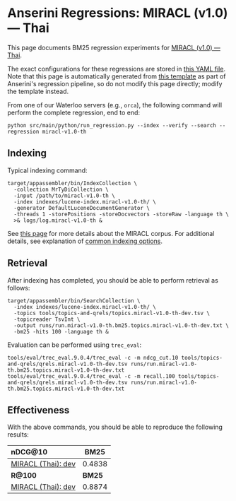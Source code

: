 # Anserini Regressions: MIRACL (v1.0) &mdash; Thai

This page documents BM25 regression experiments for [MIRACL (v1.0) &mdash; Thai](https://github.com/project-miracl/miracl).

The exact configurations for these regressions are stored in [this YAML file](../../src/main/resources/regression/miracl-v1.0-th.yaml).
Note that this page is automatically generated from [this template](../../src/main/resources/docgen/templates/miracl-v1.0-th.template) as part of Anserini's regression pipeline, so do not modify this page directly; modify the template instead.

From one of our Waterloo servers (e.g., `orca`), the following command will perform the complete regression, end to end:

```
python src/main/python/run_regression.py --index --verify --search --regression miracl-v1.0-th
```

## Indexing

Typical indexing command:

```
target/appassembler/bin/IndexCollection \
  -collection MrTyDiCollection \
  -input /path/to/miracl-v1.0-th \
  -index indexes/lucene-index.miracl-v1.0-th/ \
  -generator DefaultLuceneDocumentGenerator \
  -threads 1 -storePositions -storeDocvectors -storeRaw -language th \
  >& logs/log.miracl-v1.0-th &
```

See [this page](https://github.com/project-miracl/miracl) for more details about the MIRACL corpus.
For additional details, see explanation of [common indexing options](common-indexing-options.md).

## Retrieval

After indexing has completed, you should be able to perform retrieval as follows:

```
target/appassembler/bin/SearchCollection \
  -index indexes/lucene-index.miracl-v1.0-th/ \
  -topics tools/topics-and-qrels/topics.miracl-v1.0-th-dev.tsv \
  -topicreader TsvInt \
  -output runs/run.miracl-v1.0-th.bm25.topics.miracl-v1.0-th-dev.txt \
  -bm25 -hits 100 -language th &
```

Evaluation can be performed using `trec_eval`:

```
tools/eval/trec_eval.9.0.4/trec_eval -c -m ndcg_cut.10 tools/topics-and-qrels/qrels.miracl-v1.0-th-dev.tsv runs/run.miracl-v1.0-th.bm25.topics.miracl-v1.0-th-dev.txt
tools/eval/trec_eval.9.0.4/trec_eval -c -m recall.100 tools/topics-and-qrels/qrels.miracl-v1.0-th-dev.tsv runs/run.miracl-v1.0-th.bm25.topics.miracl-v1.0-th-dev.txt
```

## Effectiveness

With the above commands, you should be able to reproduce the following results:

| **nDCG@10**                                                                                                  | **BM25**  |
|:-------------------------------------------------------------------------------------------------------------|-----------|
| [MIRACL (Thai): dev](https://github.com/project-miracl/miracl)                                               | 0.4838    |
| **R@100**                                                                                                    | **BM25**  |
| [MIRACL (Thai): dev](https://github.com/project-miracl/miracl)                                               | 0.8874    |
